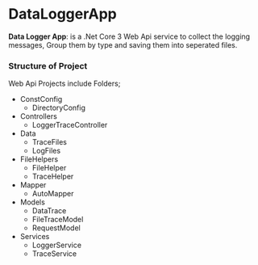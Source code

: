 # DataLoggerApp
**Data Logger App**: is a .Net Core 3 Web Api service to collect the logging messages, Group them by type and saving them into seperated files.   


### Structure of Project
Web Api Projects include Folders;
* ConstConfig
    * DirectoryConfig
* Controllers    
    * LoggerTraceController
* Data
    * TraceFiles
    * LogFiles
* FileHelpers
    * FileHelper
    * TraceHelper
* Mapper
    * AutoMapper
* Models
    * DataTrace
    * FileTraceModel
    * RequestModel
* Services
    * LoggerService
    * TraceService

   
    
